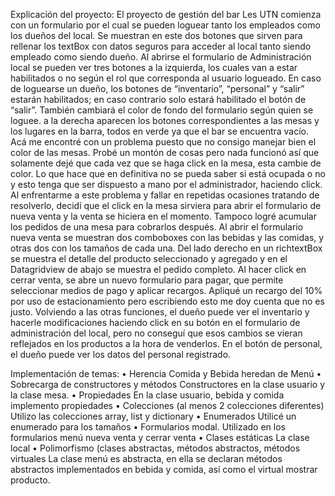 Explicación del proyecto:
El proyecto de gestión del bar Les UTN comienza con un formulario por el cual se pueden loguear tanto los empleados como los dueños del local.
Se muestran en este dos botones que sirven para rellenar los textBox con datos seguros para acceder al local tanto siendo empleado como siendo dueño.
Al abrirse el formulario de Administración local se pueden ver tres botones a la izquierda, los cuales van a estar habilitados o no según el rol que corresponda al usuario logueado. En caso de loguearse un dueño, los botones de “inventario”, “personal” y “salir” estarán habilitados; en caso contrario solo estará habilitado el botón de “salir”. También cambiará el color de fondo del formulario según quien se loguee.
a la derecha aparecen los botones correspondientes a las mesas y los lugares en la barra, todos en verde ya que el bar se encuentra vacío. Acá me encontré con un problema puesto que no consigo manejar bien el color de las mesas.
Probé un montón de cosas pero nada funcionó así que solamente dejé que cada vez que se haga click en la mesa, esta cambie de color. Lo que hace que en definitiva no se pueda saber si está ocupada o no y esto tenga que ser dispuesto a mano por el administrador, haciendo click. Al enfrentarme a este problema y fallar en repetidas ocasiones tratando de resolverlo, decidí que el click en la mesa sirviera para abrir el formulario de nueva venta y la venta se hiciera en el momento.  Tampoco logré acumular los pedidos de una mesa para cobrarlos después. Al abrir el formulario nueva venta se muestran dos comboboxes con las bebidas y las comidas, y otras dos con los tamaños de cada una. Del lado derecho en un richtextBox se muestra el detalle del producto seleccionado y agregado y en el Datagridview de abajo se muestra el pedido completo.
Al hacer click en cerrar venta, se abre un nuevo formulario para pagar, que permite seleccionar medios de pago y aplicar recargos. Apliqué un recargo del 10% por uso de estacionamiento pero escribiendo esto me doy cuenta que no es justo.
Volviendo a las otras funciones, el dueño puede ver el inventario y hacerle modificaciones haciendo click en su botón en el formulario de administración del local, pero no conseguí que esos cambios se vieran reflejados en los productos a la hora de venderlos.
En el botón de personal, el dueño puede ver los datos del personal registrado. 

Implementación de temas:
•	 Herencia 
Comida y Bebida heredan de Menú
•	 Sobrecarga de constructores y
métodos
Constructores en la clase usuario y la clase mesa.
•	Propiedades
En la clase usuario, bebida y comida implemento propiedades
•	 Colecciones (al menos 2
colecciones diferentes)
Utilizo las colecciones array, list y dictionary
•	Enumerados
Utilicé un enumerado para los tamaños
•	Formularios modal.
Utilizado en los formularios menú nueva venta y cerrar venta
•	Clases estáticas
La clase local
•	Polimorfismo (clases abstractas,
métodos abstractos, métodos
virtuales
La clase menú es abstracta, en ella se declaran métodos abstractos implementados en bebida y comida, así como el virtual mostrar producto.
